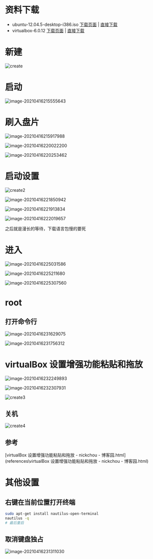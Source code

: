 # 资料下载

- ubuntu-12.04.5-desktop-i386.iso [下载页面](http://releases.ubuntu.com/12.04/) | [直接下载](http://releases.ubuntu.com/12.04/ubuntu-12.04.5-desktop-i386.iso) 
- virtualbox-6.0.12 [下载页面](https://www.virtualbox.org/wiki/Download_Old_Builds_6_0) | [直接下载](https://download.virtualbox.org/virtualbox/6.0.12/VirtualBox-6.0.12-133076-Win.exe) 

# 新建

![create](image/create.gif)



# 启动

![image-20210416215555643](image/image-20210416215555643.png)

# 刷入盘片



![image-20210416215917988](image/image-20210416215917988.png)

![image-20210416220022200](image/image-20210416220022200.png)

![image-20210416220253462](image/image-20210416220253462.png)

# 启动设置

![create2](image/create2.gif)





![image-20210416221850942](image/image-20210416221850942.png)



![image-20210416221913834](image/image-20210416221913834.png)





![image-20210416222019657](image/image-20210416222019657.png)

之后就是漫长的等待，下载语言包慢的要死

# 进入

![image-20210416225031586](image/image-20210416225031586.png)



![image-20210416225211680](image/image-20210416225211680.png)

![image-20210416225307560](image/image-20210416225307560.png)

# root

## 打开命令行

![image-20210416231629075](image/image-20210416231629075.png)





![image-20210416231756312](image/image-20210416231756312.png)



# virtualBox 设置增强功能粘贴和拖放

![image-20210416232249893](image/image-20210416232249893.png)

![image-20210416232307931](image/image-20210416232307931.png)



![create3](image/create3.gif)



## 关机

![create4](image/create4.gif)



## 参考

 [virtualBox 设置增强功能粘贴和拖放 - nickchou - 博客园.html](references\virtualBox 设置增强功能粘贴和拖放 - nickchou - 博客园.html) 

# 其他设置

## 右键在当前位置打开终端

```sh
sudo apt-get install nautilus-open-terminal
nautilus -q
# 最后重启
```

## 取消键盘独占

![image-20210416231311030](image/image-20210416231311030.png)

